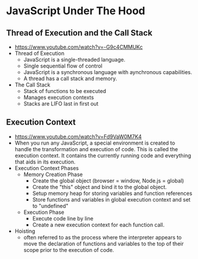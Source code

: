 # JavaScript Under The Hood

## Thread of Execution and the Call Stack

* <https://www.youtube.com/watch?v=-G9c4CMMUKc>
* Thread of Execution
    * JavaScript is a single-threaded language.
    * Single sequential flow of control
    * JavaScript is a synchronous language with aynchronous capabilities.
    * A thread has a call stack and memory.
* The Call Stack
    * Stack of functions to be executed
    * Manages execution contexts
    * Stacks are LIFO last in first out

## Execution Context

* <https://www.youtube.com/watch?v=Fd9VaW0M7K4>
* When you run any JavaScript, a special environment is created to handle the transformation and execution of code. This is called the execution context. It contains the currently running code and everything that aids in its execution.
* Execution Context Phases
    * Memory Creation Phase
        * Create the global object (browser = window, Node.js = global)
        * Create the "this" object and bind it to the global object.
        * Setup memory heap for storing variables and function references
        * Store functions and variables in global execution context and set to "undefined"
    * Execution Phase
        * Execute code line by line
        * Create a new execution context for each function call.
* Hoisting
    * often referred to as the process where the interpreter appears to move the declaration of functions and variables to the top of their scope prior to the execution of code.